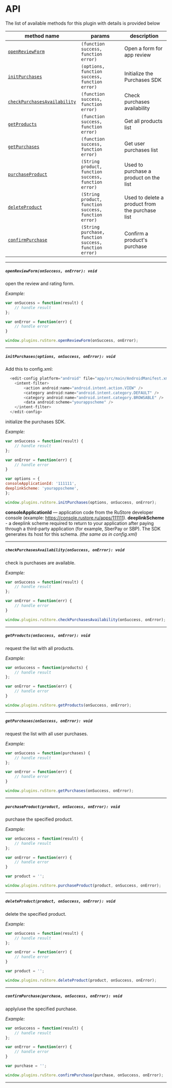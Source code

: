 # API

The list of available methods for this plugin with details is provided below

| method name | params | description |
|-------------|--------|-------------|
| [`openReviewForm`](#openReviewForm) | `(function success, function error)` | Open a form for app review |
| [`initPurchases`](#initPurchases) | `(options, function success, function error)` | Initialize the Purchases SDK |
| [`checkPurchasesAvailability`](#checkPurchasesAvailability) | `(function success, function error)` | Check purchases availability |
| [`getProducts`](#getProducts) | `(function success, function error)` | Get all products list |
| [`getPurchases`](#getPurchases) | `(function success, function error)` | Get user purchases list |
| [`purchaseProduct`](#purchaseProduct) | `(String product, function success, function error)` | Used to purchase a product on the list |
| [`deleteProduct`](#deleteProduct) | `(String product, function success, function error)` | Used to delete a product from the purchase list |
| [`confirmPurchase`](#confirmPurchase) | `(String purchase, function success, function error)` | Confirm a product's purchase |

---

##### <a id="openReviewForm"> **`openReviewForm(onSuccess, onError): void`**

open the review and rating form.

*Example:*

```javascript
var onSuccess = function(result) {
	// handle result
};

var onError = function(err) {
	// handle error
}

window.plugins.ruStore.openReviewForm(onSuccess, onError);
```

---

##### <a id="initPurchases"> **`initPurchases(options, onSuccess, onError): void`**

Add this to config.xml:
```javascript
  <edit-config platform="android" file="app/src/main/AndroidManifest.xml" mode="add" target="/manifest/application/activity[@android:name='MainActivity']">
    <intent-filter>
        <action android:name="android.intent.action.VIEW" />
        <category android:name="android.intent.category.DEFAULT" />
        <category android:name="android.intent.category.BROWSABLE" />
        <data android:scheme="yourappscheme" />
    </intent-filter>
  </edit-config>
```
	
initialize the purchases SDK.
	
*Example:*

```javascript
var onSuccess = function(result) {
	// handle result
};

var onError = function(err) {
	// handle error
}

var options = {
consoleApplicationId: '111111',
deeplinkScheme: 'yourappscheme',
};

window.plugins.ruStore.initPurchases(options, onSuccess, onError);
```
**consoleApplicationId** — application code from the RuStore developer console (example: https://console.rustore.ru/apps/111111).
**deeplinkScheme** - a deeplink scheme required to return to your application after paying through a third-party application (for example, SberPay or SBP). The SDK generates its host for this schema. *(the same as in config.xml)*

---

##### <a id="checkPurchasesAvailability"> **`checkPurchasesAvailability(onSuccess, onError): void`**

check is purchases are available.

*Example:*

```javascript
var onSuccess = function(result) {
	// handle result
};

var onError = function(err) {
	// handle error
}

window.plugins.ruStore.checkPurchasesAvailability(onSuccess, onError);
```

---

##### <a id="getProducts"> **`getProducts(onSuccess, onError): void`**

request the list with all products.

*Example:*

```javascript
var onSuccess = function(products) {
	// handle result
};

var onError = function(err) {
	// handle error
}

window.plugins.ruStore.getProducts(onSuccess, onError);
```

---

##### <a id="getPurchases"> **`getPurchases(onSuccess, onError): void`**

request the list with all user purchases.

*Example:*

```javascript
var onSuccess = function(purchases) {
	// handle result
};

var onError = function(err) {
	// handle error
}

window.plugins.ruStore.getPurchases(onSuccess, onError);
```

---

##### <a id="purchaseProduct"> **`purchaseProduct(product, onSuccess, onError): void`**

purchase the specified product.

*Example:*

```javascript
var onSuccess = function(result) {
	// handle result
};

var onError = function(err) {
	// handle error
}

var product = '';

window.plugins.ruStore.purchaseProduct(product, onSuccess, onError);
```

---

##### <a id="deleteProduct"> **`deleteProduct(product, onSuccess, onError): void`**

delete the specified product.

*Example:*

```javascript
var onSuccess = function(result) {
	// handle result
};

var onError = function(err) {
	// handle error
}

var product = '';

window.plugins.ruStore.deleteProduct(product, onSuccess, onError);
```

---

##### <a id="confirmPurchase"> **`confirmPurchase(purchase, onSuccess, onError): void`**

apply/use the specified purchase.

*Example:*

```javascript
var onSuccess = function(result) {
	// handle result
};

var onError = function(err) {
	// handle error
}

var purchase = '';

window.plugins.ruStore.confirmPurchase(purchase, onSuccess, onError);
```

---
